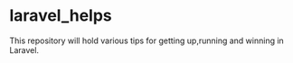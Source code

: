 # laravel_helps
This repository will hold various tips for getting up,running and winning in Laravel.
